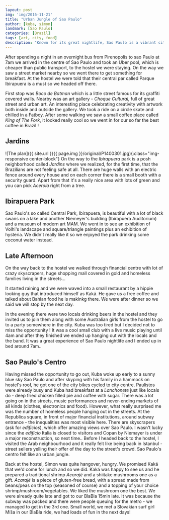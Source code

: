 ```yaml
---
layout: post
img: 'img/2016-11-21'
title: "Urban Jungle of Sao Paulo"
author: [kuba, simon]
landmark: [Sao Paulo]
categories: [Brazil]
tags: [art, city, food]
description: "Known for its great nightlife, Sao Paulo is a vibrant city filled with art, good food and boutiques. It is also a city with highly visible inequalities between rich living in heavily guarded mansions and poor living either in the streets or in the suburbs. We spent 2 days there and had a great time."
---
```


After spending a night in an overnight bus from Pirenopolis to sao Paulo at 7am we arrived in the centre of Sao Paulo and took an Uber pool, which is cheaper than public transport, to the hostel we were staying. On the way we saw a street market nearby so we went there to get something for breakfast. At the hostel we were told that their central par called Parque Ibirapuera is a must so we headed off there.

First stop was *Boco de Batman* which is a little street famous for its graffiti covered walls. Nearby was an art gallery - *Choque Cultural*, full of great street and urban art. An interesting place celebrating creativity with artwork both inside and outside the gallery. We took a ride on a circle skate and chilled in a Fatboy. After some walking we saw a small coffee place called *King of The Fork*, it looked really cool so we went in for our so far the best coffee in Brazil ! 

## Jardins
![The plan]({{ site.url }}{{ page.img }}/original/P1400301.jpg){:class="img-responsive center-block"}
On the way to the *Ibirapuera* park is a posh neighborhood called *Jardins* where we realized, for the first time, that the Brazilians are not feeling safe at all. There are huge walls with an electric fence around every house and on each corner there is a small booth with a security guard. Apart from that it's a really nice area with lots of green and you can pick *Acerola* right from a tree.

## Ibirapuera Park

Sao Paulo's so called Central Park, Ibirapuera, is beautiful with a lot of black swans on a lake and another Niemeyer's building (Ibirapuera Auditorium) and a museum of modern art MAM. We went in to see an exhibition of Volhi's landscape and square/triangle paintings plus an exhibition of hysteria. We didn't really like it so we enjoyed the park drinking some coconut water instead.

## Late Afternoon

On the way back to the hostel we walked through financial centre with lot of crazy skyscrapers, huge shopping mall covered in gold and homeless families living in the streets... 

It started raining and we were waved into a small restaurant by a hippie looking guy that introduced himself as Kaká. He gave us a free coffee and talked about Bahian food he is makinkg there. We were after dinner so we said we will stop by the next day.

In the evening there were two locals drinking beers in the hostel and they invited us to join them along with some Australian girls from the hostel to go to a party somewhere in the city. Kuba was too tired but I decided not to miss the opportunity ! It was a cool small club with a live music playing until 4am and after they finished we ended up hanging out with the locals and the band. It was a great experience of Sao Paulo nightlife and I ended up in bed around 7am.. 

## Sao Paulo's Centro

Having missed the opportunity to go out, Kuba woke up early to a sunny blue sky Sao Paulo and after skyping with his family in a hammock on hostel's roof, he got one of the city bikes cycled to city centre. Paulistos were already busy and Kuba had breakfast at a *Lanchonete* just like locals do - deep fried chicken filled pie and coffee with sugar. There was a lot going on in the streets, music performances and never-ending markets of all kinds (clothes, electronics and food). However, what really surprised me was the number of homeless people hanging out in the streets. At the Republica square, in front of major financial institutions, around subway entrance - the inequalities was most visible here. There are skyscrapers (ask for *edificios*), which offer amazing views over Sao Paulo. I wasn't lucky since the *edificio* Italia is closed to visitors and Copan by Niemayer is under a major reconstruction, so next time.. Before I headed back to the hostel, I visited the Arab neighbourhood and it really felt like being back in Istanbul - street sellers yelling their offer of the day to the street's crowd. Sao Paulo's centro felt like an urban jungle.

Back at the hostel, Simon was quite hangover, hungry. We promised Kaká that we'd come for lunch and so we did. Kaká was happy to see us and he prepared a traditional shrimp *Acarajé* and a shiitake mushrooms one as a gift. *Acarajé* is a piece of gluten-free bread, with a spread made from beans/peas on the top (seasoned of course) and a topping of your choice shrimp/mushroom/vegetables. We liked the mushroom one the best. We were already quite late and got to our BlaBla 15min late. It was because the subway was packed and there were people queuing for the metro - we managed to get in the 3rd one. Small world, we met a Slovakian surf girl Míša in our BlaBla ride, we had loads of fun in the next days!


